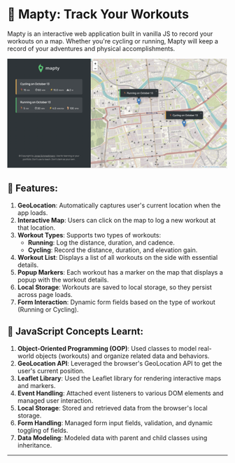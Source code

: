 # 📍 Mapty: Track Your Workouts

Mapty is an interactive web application built in vanilla JS to record your workouts on a map. Whether you're cycling or running, Mapty will keep a record of your adventures and physical accomplishments. 

![Screenshot](screenshot1.png)

## 🎯 Features:

1. **GeoLocation**: Automatically captures user's current location when the app loads.
2. **Interactive Map**: Users can click on the map to log a new workout at that location.
3. **Workout Types**: Supports two types of workouts:
    - **Running**: Log the distance, duration, and cadence.
    - **Cycling**: Record the distance, duration, and elevation gain.
4. **Workout List**: Displays a list of all workouts on the side with essential details.
5. **Popup Markers**: Each workout has a marker on the map that displays a popup with the workout details.
6. **Local Storage**: Workouts are saved to local storage, so they persist across page loads.
7. **Form Interaction**: Dynamic form fields based on the type of workout (Running or Cycling).

## 🧠 JavaScript Concepts Learnt:

1. **Object-Oriented Programming (OOP)**: Used classes to model real-world objects (workouts) and organize related data and behaviors.
2. **GeoLocation API**: Leveraged the browser's GeoLocation API to get the user's current position.
3. **Leaflet Library**: Used the Leaflet library for rendering interactive maps and markers.
4. **Event Handling**: Attached event listeners to various DOM elements and managed user interaction.
5. **Local Storage**: Stored and retrieved data from the browser's local storage.
6. **Form Handling**: Managed form input fields, validation, and dynamic toggling of fields.
7. **Data Modeling**: Modeled data with parent and child classes using inheritance.



---
